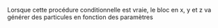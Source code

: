 Lorsque cette procédure conditionnelle est vraie, le bloc en x, y et z va générer des particules en fonction des paramètres